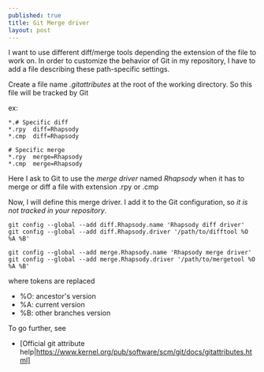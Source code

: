 ```yaml
---
published: true
title: Git Merge driver
layout: post
---
```

I want to use different diff/merge tools depending the extension of the file to work on.
In order to customize the behavior of Git in my repository, I have to add a file describing these path-specific settings.

Create a file name *.gitattributes* at the root of the working directory. So this file will be tracked by Git

ex:
```
*.# Specific diff
*.rpy  diff=Rhapsody
*.cmp  diff=Rhapsody

# Specific merge
*.rpy  merge=Rhapsody
*.cmp  merge=Rhapsody
```

Here I ask to Git to use the *merge driver* named _Rhapsody_ when it has to merge or diff a file with extension .rpy or .cmp

Now, I will define this merge driver. I add it to the Git configuration, so *it is not tracked in your repository*.
```
git config --global --add diff.Rhapsody.name 'Rhapsody diff driver'
git config --global --add diff.Rhapsody.driver '/path/to/difftool %O %A %B'

git config --global --add merge.Rhapsody.name 'Rhapsody merge driver'
git config --global --add merge.Rhapsody.driver '/path/to/mergetool %O %A %B'
```
where tokens are replaced
 * %O: ancestor's version  
 * %A: current version
 * %B: other branches version

To go further, see
 * [Official git attribute help|https://www.kernel.org/pub/software/scm/git/docs/gitattributes.html]
